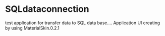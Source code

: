 # SQLdataconnection
test application for transfer data to SQL data base.... Application UI creating by using MaterialSkin.0.2.1
